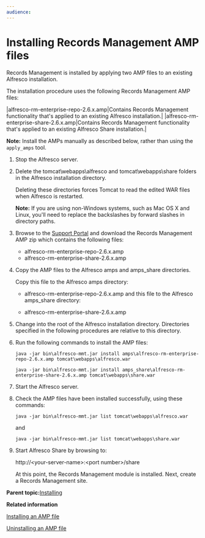 ```yaml
---
audience: 
---
```


# Installing Records Management AMP files

Records Management is installed by applying two AMP files to an existing Alfresco installation.

The installation procedure uses the following Records Management AMP files:

|alfresco-rm-enterprise-repo-2.6.x.amp|Contains Records Management functionality that's applied to an existing Alfresco installation.|
|alfresco-rm-enterprise-share-2.6.x.amp|Contains Records Management functionality that's applied to an existing Alfresco Share installation.|

**Note:** Install the AMPs manually as described below, rather than using the `apply_amps` tool.

1.  Stop the Alfresco server.

2.  Delete the tomcat\\webapps\\alfresco and tomcat\\webapps\\share folders in the Alfresco installation directory.

    Deleting these directories forces Tomcat to read the edited WAR files when Alfresco is restarted.

    **Note:** If you are using non-Windows systems, such as Mac OS X and Linux, you'll need to replace the backslashes by forward slashes in directory paths.

3.  Browse to the [Support Portal](http://support.alfresco.com) and download the Records Management AMP zip which contains the following files:

    -   alfresco-rm-enterprise-repo-2.6.x.amp
    -   alfresco-rm-enterprise-share-2.6.x.amp
4.  Copy the AMP files to the Alfresco amps and amps\_share directories.

    Copy this file to the Alfresco amps directory:

    -   alfresco-rm-enterprise-repo-2.6.x.amp
    and this file to the Alfresco amps\_share directory:

    -   alfresco-rm-enterprise-share-2.6.x.amp
5.  Change into the root of the Alfresco installation directory. Directories specified in the following procedures are relative to this directory.

6.  Run the following commands to install the AMP files:

    ```
    java -jar bin\alfresco-mmt.jar install amps\alfresco-rm-enterprise-repo-2.6.x.amp tomcat\webapps\alfresco.war
    ```

    ```
    java -jar bin\alfresco-mmt.jar install amps_share\alfresco-rm-enterprise-share-2.6.x.amp tomcat\webapps\share.war
    ```

7.  Start the Alfresco server.

8.  Check the AMP files have been installed successfully, using these commands:

    ```
    java -jar bin\alfresco-mmt.jar list tomcat\webapps\alfresco.war
    ```

    and

    ```
    java -jar bin\alfresco-mmt.jar list tomcat\webapps\share.war
    ```

9.  Start Alfresco Share by browsing to:

    http://<your-server-name\>:<port number\>/share

    At this point, the Records Management module is installed. Next, create a Records Management site.


**Parent topic:**[Installing](../tasks/rm-install-proc.md)

**Related information**  


[Installing an AMP file](http://docs.alfresco.com/tasks/amp-install.html)

[Uninstalling an AMP file](http://docs.alfresco.com/tasks/uninstall-amp.html)

